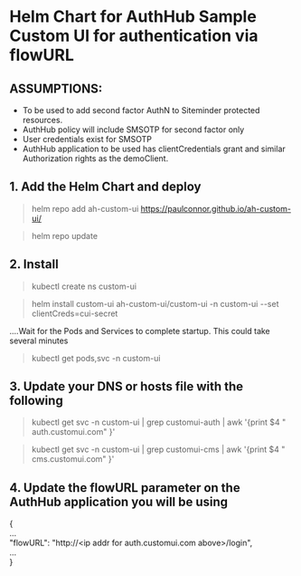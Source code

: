 # Helm Chart for AuthHub Sample Custom UI for authentication via flowURL

## ASSUMPTIONS:
- To be used to add second factor AuthN to Siteminder protected resources.
- AuthHub policy will include SMSOTP for second factor only
- User credentials exist for SMSOTP
- AuthHub application to be used has clientCredentials grant and similar Authorization rights as the demoClient.

## 1. Add the Helm Chart and deploy

> helm repo add ah-custom-ui https://paulconnor.github.io/ah-custom-ui/

> helm repo update


## 2. Install 

> kubectl create ns custom-ui

> helm install custom-ui ah-custom-ui/custom-ui -n custom-ui --set clientCreds=cui-secret

....Wait for the Pods and Services to complete startup. This could take several minutes 

> kubectl get pods,svc -n custom-ui


## 3. Update your DNS or hosts file with the following

> kubectl get svc -n custom-ui | grep customui-auth | awk '{print $4 " auth.customui.com" }'

> kubectl get svc -n custom-ui | grep customui-cms | awk '{print $4 " cms.customui.com" }'

## 4. Update the flowURL parameter on the AuthHub application you will be using

{  
  ...  
  "flowURL": "http://\<ip addr for auth.customui.com above\>/login",  
  ...  
}  
  
